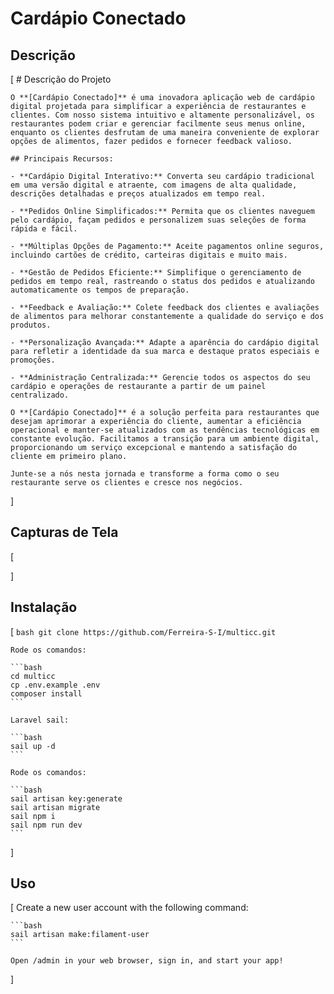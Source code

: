 # Cardápio Conectado

## Descrição

[
    # Descrição do Projeto

    O **[Cardápio Conectado]** é uma inovadora aplicação web de cardápio digital projetada para simplificar a experiência de restaurantes e clientes. Com nosso sistema intuitivo e altamente personalizável, os restaurantes podem criar e gerenciar facilmente seus menus online, enquanto os clientes desfrutam de uma maneira conveniente de explorar opções de alimentos, fazer pedidos e fornecer feedback valioso.

    ## Principais Recursos:

    - **Cardápio Digital Interativo:** Converta seu cardápio tradicional em uma versão digital e atraente, com imagens de alta qualidade, descrições detalhadas e preços atualizados em tempo real.

    - **Pedidos Online Simplificados:** Permita que os clientes naveguem pelo cardápio, façam pedidos e personalizem suas seleções de forma rápida e fácil.

    - **Múltiplas Opções de Pagamento:** Aceite pagamentos online seguros, incluindo cartões de crédito, carteiras digitais e muito mais.

    - **Gestão de Pedidos Eficiente:** Simplifique o gerenciamento de pedidos em tempo real, rastreando o status dos pedidos e atualizando automaticamente os tempos de preparação.

    - **Feedback e Avaliação:** Colete feedback dos clientes e avaliações de alimentos para melhorar constantemente a qualidade do serviço e dos produtos.

    - **Personalização Avançada:** Adapte a aparência do cardápio digital para refletir a identidade da sua marca e destaque pratos especiais e promoções.

    - **Administração Centralizada:** Gerencie todos os aspectos do seu cardápio e operações de restaurante a partir de um painel centralizado.

    O **[Cardápio Conectado]** é a solução perfeita para restaurantes que desejam aprimorar a experiência do cliente, aumentar a eficiência operacional e manter-se atualizados com as tendências tecnológicas em constante evolução. Facilitamos a transição para um ambiente digital, proporcionando um serviço excepcional e mantendo a satisfação do cliente em primeiro plano.

    Junte-se a nós nesta jornada e transforme a forma como o seu restaurante serve os clientes e cresce nos negócios.

]

## Capturas de Tela

[

]

## Instalação
[
    ```bash
    git clone https://github.com/Ferreira-S-I/multicc.git
    ```

    Rode os comandos:

    ```bash
    cd multicc
    cp .env.example .env
    composer install
    ```

    Laravel sail:

    ```bash
    sail up -d
    ```

    Rode os comandos:

    ```bash
    sail artisan key:generate
    sail artisan migrate
    sail npm i
    sail npm run dev
    ```
]
## Uso

[
    Create a new user account with the following command:

    ```bash
    sail artisan make:filament-user
    ```

    Open /admin in your web browser, sign in, and start your app!
]

